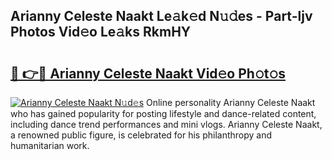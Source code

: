 ## Arianny Celeste Naakt Le𝚊k𝚎d N𝚞𝚍es - Part-ljv Photos Vid𝚎o Le𝚊ks RkmHY

# <h2><a href="http://fb2pbl.evod.top/?m=Arianny+Celeste+Naakt">🔗 👉🔴 Arianny Celeste Naakt Vid𝚎o Ph𝚘t𝚘s</a></h2>

[![Arianny Celeste Naakt N𝚞d𝚎s](https://i.imgur.com/8V9OHl7.gif)](http://fb2pbl.evod.top/?m=Arianny+Celeste+Naakt)
Online personality Arianny Celeste Naakt who has gained popularity for posting lifestyle and dance-related content, including dance trend performances and mini vlogs. Arianny Celeste Naakt, a renowned public figure, is celebrated for his philanthropy and humanitarian work. 
